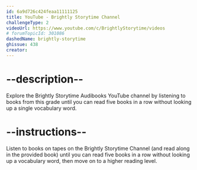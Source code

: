 ```yaml
---
id: 6a9d726c424feaa11111125
title: YouTube - Brightly Storytime Channel
challengeType: 2
videoUrl: https://www.youtube.com/c/BrightlyStorytime/videos
# forumTopicId: 301086
dashedName: brightly-storytime
ghissue: 438
creator: 
---
```


# --description--

Explore the Brightly Storytime Audibooks YouTube channel by listening to books from this grade until you can read five books in a row without looking up a single vocabulary word.

# --instructions--

Listen to books on tapes on the Brightly Storytime Channel (and read along in the provided book) until you can read five books in a row without looking up a vocabulary word, then move on to a higher reading level.